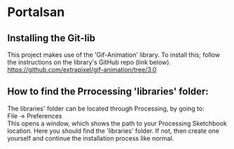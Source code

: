 # Portalsan
## Installing the Git-lib
This project makes use of the 'Gif-Animation' library. To install this; follow the instructions on the library's GitHub repo (link below). <br>
https://github.com/extrapixel/gif-animation/tree/3.0

## How to find the Prrocessing 'libraries' folder: <br>
The libraries' folder can be located through Processing, by going to: <br>
File -> Preferences <br>
This opens a window, which shows the path to your Processing Sketchbook location. Here you should find the 'libraries' folder. If not, then create one yourself and continue the installation process like normal.
